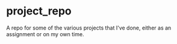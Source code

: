 # project_repo
A repo for some of the various projects that I've done, either as an assignment or on my own time. 
